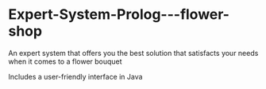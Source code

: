 # Expert-System-Prolog---flower-shop
An expert system that offers you the best solution that satisfacts your needs when it comes to a flower bouquet

Includes a user-friendly interface in Java
